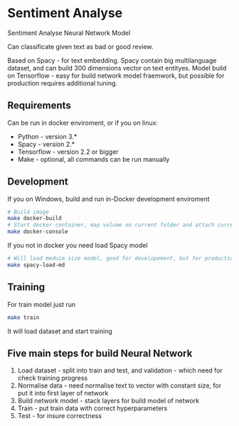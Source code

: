 # Sentiment Analyse

Sentiment Analyse Neural Network Model

Can classificate given text as bad or good review.

Based on Spacy - for text embedding. Spacy contain big multilanguage dataset, and can build 300 dimensions vector on text entityes.
Model build on Tensorflow - easy for build network model fraemwork, but possible for production requires additional tuning.

## Requirements

Can be run in docker enviroment, or if you on linux:

* Python - version 3.*
* Spacy - version 2.*
* Tensorflow - version 2.2 or bigger
* Make - optional, all commands can be run manually

## Development

If you on Windows, build and run in-Docker development enviroment

```bash
# Build image
make docker-build
# Start docker container, map volume on current folder and attach current console
make docker-console
```

If you not in docker you need load Spacy model

```bash
# Will load meduim size model, good for developement, but for production better load lardger
make spacy-load-md
```

## Training

For train model just run

```bash
make train
```

It will load dataset and start training

## Five main steps for build Neural Network

1) Load dataset - split into train and test, and validation - which need for check training progress
2) Normalise data - need normalise text to vector with constant size, for put it into first layer of network
3) Build network model - stack layers for build model of network
4) Train - put train data with correct hyperparameters
5) Test - for insure correctness
